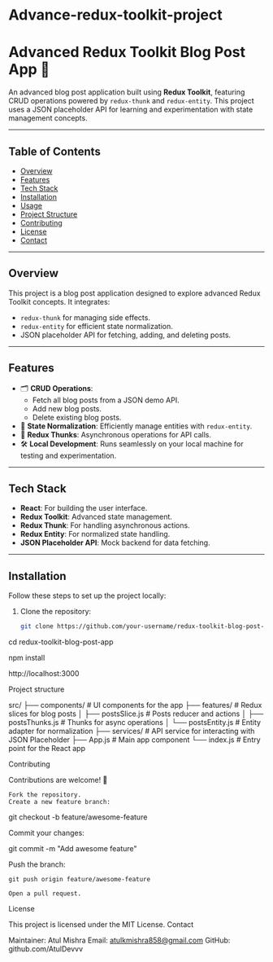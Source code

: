 # Advance-redux-toolkit-project
# Advanced Redux Toolkit Blog Post App 📘

An advanced blog post application built using **Redux Toolkit**, featuring CRUD operations powered by `redux-thunk` and `redux-entity`. This project uses a JSON placeholder API for learning and experimentation with state management concepts.

---

## Table of Contents
- [Overview](#overview)
- [Features](#features)
- [Tech Stack](#tech-stack)
- [Installation](#installation)
- [Usage](#usage)
- [Project Structure](#project-structure)
- [Contributing](#contributing)
- [License](#license)
- [Contact](#contact)

---

## Overview
This project is a blog post application designed to explore advanced Redux Toolkit concepts. It integrates:
- `redux-thunk` for managing side effects.
- `redux-entity` for efficient state normalization.
- JSON placeholder API for fetching, adding, and deleting posts.

---

## Features
- 🗂 **CRUD Operations**:
  - Fetch all blog posts from a JSON demo API.
  - Add new blog posts.
  - Delete existing blog posts.
- 🔄 **State Normalization**: Efficiently manage entities with `redux-entity`.
- 🚀 **Redux Thunks**: Asynchronous operations for API calls.
- 🛠 **Local Development**: Runs seamlessly on your local machine for testing and experimentation.

---

## Tech Stack
- **React**: For building the user interface.
- **Redux Toolkit**: Advanced state management.
- **Redux Thunk**: For handling asynchronous actions.
- **Redux Entity**: For normalized state handling.
- **JSON Placeholder API**: Mock backend for data fetching.

---

## Installation
Follow these steps to set up the project locally:

1. Clone the repository:
   ```bash
   git clone https://github.com/your-username/redux-toolkit-blog-post-app.git
   
cd redux-toolkit-blog-post-app

npm install

http://localhost:3000


Project structure

src/
├── components/          # UI components for the app
├── features/            # Redux slices for blog posts
│   ├── postsSlice.js    # Posts reducer and actions
│   ├── postsThunks.js   # Thunks for async operations
│   └── postsEntity.js   # Entity adapter for normalization
├── services/            # API service for interacting with JSON Placeholder
├── App.js               # Main app component
└── index.js             # Entry point for the React app

Contributing

Contributions are welcome! 🎉

    Fork the repository.
    Create a new feature branch:

git checkout -b feature/awesome-feature

Commit your changes:

git commit -m "Add awesome feature"

Push the branch:

    git push origin feature/awesome-feature

    Open a pull request.

License

This project is licensed under the MIT License.
Contact

Maintainer: Atul Mishra
Email: atulkmishra858@gmail.com
GitHub: github.com/AtulDevvv

